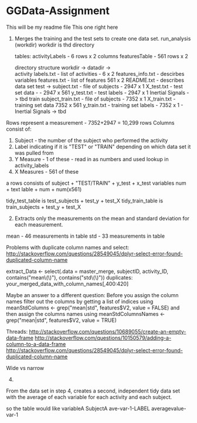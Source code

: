 # GGData-Assignment

This will be my readme file
This one right here

1) Merges the training and the test sets to create one data set.
run_analysis (workdir)
	workdir is thd directory 
	
	tables:
	activityLabels - 6 rows x 2 columns
	featuresTable - 561 rows x 2
	
	
	directory structure
		workdir -> 
			datadir -> 		
				activity labels.txt - list of activities - 6 x 2
				features_info.txt - descirbes variables 
				features.txt - list of features 561 x 2
				README.txt - describes data set
				test -> 
					subject.txt - file of subjects - 2947 x 1
					X_test.txt - test set data - - 2947 x 561
					y_test.txt - test labels - 2947 x 1 
					Inertial Signals -> tbd
				train
					subject_train.txt - file of subjects - 7352 x 1
					X_train.txt - training set data 7352 x 561
					y_train.txt - training set labels - 7352 x 1 -
					Inertial Signals -> tbd
				
				
Rows represent a measurement - 7352+2947 = 10,299 rows
Columns consist of:
1) Subject  - the number of the subject who performed the activity
2) Label indicating if it is "TEST" or "TRAIN" depending on which data set it was pulled from
3) Y Measure - 1 of these - read in as numbers and used lookup in activity_labels 
4) X Measures - 561 of these

a rows consists of 
subject + "TEST/TRAIN" + y_test + x_test variables 
num + text lable + num + num(x561)

tidy_test_table is test_subjects + test_y + test_X
tidy_train_table is train_subjects + test_y + test_X


2) Extracts only the measurements on the mean and standard deviation for each measurement.

mean - 46 measurements in table
std - 33 measurements in table

Problems with duplicate column names and select:
	http://stackoverflow.com/questions/28549045/dplyr-select-error-found-duplicated-column-name

 
extract_Data <- select(.data = master_merge, subjectID, activity_ID,
                           contains("mean\\(\\)"), contains("std\\(\\)"))
    duplicates: your_merged_data_with_column_names[,400:420]


Maybe an answer to a different question: 
Before you assign the column names filter out the columns by getting a list of indices using
	meanStdColumns <- grep("mean|std", features$V2, value = FALSE)
and then assign the columns names using
	meanStdColumnsNames <- grep("mean|std", features$V2, value = TRUE)

Threads:
http://stackoverflow.com/questions/10689055/create-an-empty-data-frame
             http://stackoverflow.com/questions/10150579/adding-a-column-to-a-data-frame
             http://stackoverflow.com/questions/28549045/dplyr-select-error-found-duplicated-column-name
                   
                           
Wide vs narrow


4) 
From the data set in step 4, creates a second, independent tidy data set with the average of each variable for each activity and each subject.

so the table would like 
variableA SubjectA ave-var-1-LABEL averagevalue-var-1

